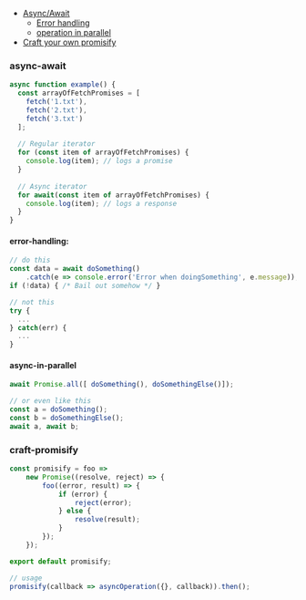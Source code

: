 * [Async/Await](#async-await)
  * [Error handling](#error-handling)
  * [operation in parallel](#async-in-parallel)
* [Craft your own promisify](#craft-promisify)

### async-await
```js
async function example() {
  const arrayOfFetchPromises = [
    fetch('1.txt'),
    fetch('2.txt'),
    fetch('3.txt')
  ];
  
  // Regular iterator
  for (const item of arrayOfFetchPromises) {
    console.log(item); // logs a promise
  }
  
  // Async iterator
  for await(const item of arrayOfFetchPromises) {
    console.log(item); // logs a response
  }
}
```
#### error-handling:
```js
// do this
const data = await doSomething()
    .catch(e => console.error('Error when doingSomething', e.message));
if (!data) { /* Bail out somehow */ }

// not this
try {
  ...
} catch(err) {
  ...
}
```

#### async-in-parallel
```js
await Promise.all([ doSomething(), doSomethingElse()]);

// or even like this
const a = doSomething();
const b = doSomethingElse();
await a, await b;
```

### craft-promisify
```js
const promisify = foo =>
    new Promise((resolve, reject) => {
        foo((error, result) => {
            if (error) {
                reject(error);
            } else {
                resolve(result);
            }
        });
    });

export default promisify;

// usage
promisify(callback => asyncOperation({}, callback)).then(); 
```
